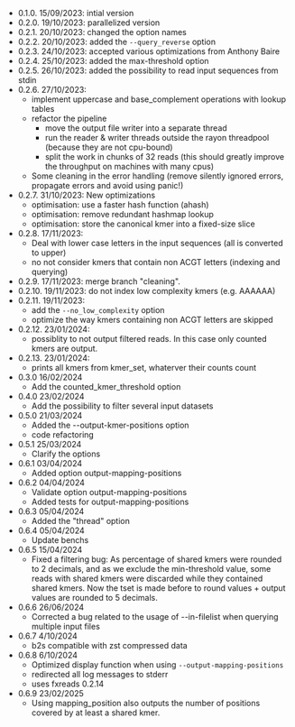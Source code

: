 * 0.1.0. 15/09/2023: intial version
* 0.2.0. 19/10/2023: parallelized version 
* 0.2.1. 20/10/2023: changed the option names
* 0.2.2. 20/10/2023: added the `--query_reverse` option
* 0.2.3. 24/10/2023: accepted various optimizations from Anthony Baire
* 0.2.4. 25/10/2023: added the max-threshold option
* 0.2.5. 26/10/2023: added the possibility to read input sequences from stdin
* 0.2.6. 27/10/2023: 
    * implement uppercase and base_complement operations with lookup tables
    * refactor the pipeline
        * move the output file writer into a separate thread
        * run the reader & writer threads outside the rayon threadpool (because they are not cpu-bound)
        * split the work in chunks of 32 reads (this should greatly improve the throughput on machines with many cpus)
    * Some cleaning in the error handling (remove silently ignored errors, propagate errors and avoid using panic!)
* 0.2.7. 31/10/2023: New optimizations
    * optimisation: use a faster hash function (ahash)
    * optimisation: remove redundant hashmap lookup
    * optimisation: store the canonical kmer into a fixed-size slice
* 0.2.8. 17/11/2023: 
    * Deal with lower case letters in the input sequences (all is converted to upper)
    * no not consider kmers that contain non ACGT letters (indexing and querying)
* 0.2.9. 17/11/2023: merge branch "cleaning". 
* 0.2.10. 19/11/2023: do not index low complexity kmers (e.g. AAAAAA)
* 0.2.11. 19/11/2023: 
    * add the `--no_low_complexity` option
    * optimize the way kmers containing non ACGT letters are skipped
* 0.2.12. 23/01/2024:
    * possiblity to not output filtered reads. In this case only counted kmers are output. 
* 0.2.13. 23/01/2024:
    * prints all kmers from kmer_set, whaterver their counts count
* 0.3.0 16/02/2024
    * Add the counted_kmer_threshold option
* 0.4.0 23/02/2024
    * Add the possibility to filter several input datasets
* 0.5.0 21/03/2024
    * Added the --output-kmer-positions option
    * code refactoring
* 0.5.1 25/03/2024
    * Clarify the options
* 0.6.1 03/04/2024
    * Added option output-mapping-positions
* 0.6.2 04/04/2024
    * Validate option output-mapping-positions
    * Added tests for output-mapping-positions
* 0.6.3 05/04/2024
    * Added the "thread" option
* 0.6.4 05/04/2024
    * Update benchs
* 0.6.5 15/04/2024
    * Fixed a filtering bug: As percentage of shared kmers were rounded to 2 decimals, and as we exclude the min-threshold value, 
    some reads with shared kmers were discarded while 
    they contained shared kmers. Now the tset is made before to round values + output values are rounded to 5 decimals.
* 0.6.6 26/06/2024
    * Corrected a bug related to the usage of --in-filelist when querying multiple input files
* 0.6.7 4/10/2024
    * b2s compatible with zst compressed data
* 0.6.8 6/10/2024
    * Optimized display function when using `--output-mapping-positions`
    * redirected all log messages to stderr
    * uses fxreads 0.2.14
* 0.6.9 23/02/2025
    * Using mapping_position also outputs the number of positions covered by at least a shared kmer.
    
